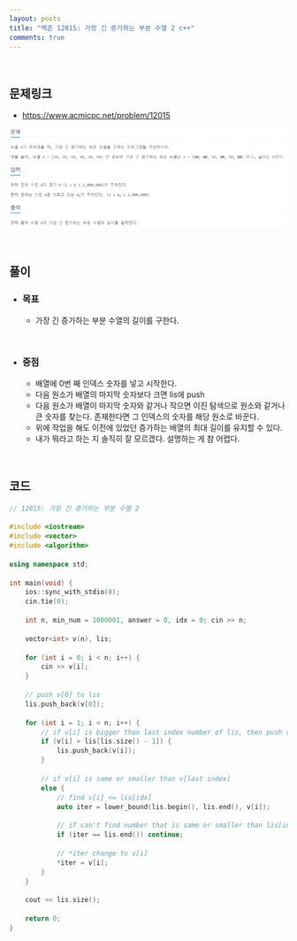 ```yaml
---
layout: posts
title: "백준 12015: 가장 긴 증가하는 부분 수열 2 c++"
comments: true
---
```


<br>

## **문제링크**

* <https://www.acmicpc.net/problem/12015>   

![](https://github.com/ljh37694/ljh37694.github.io/blob/main/_captures/Baekjoon12015.PNG?raw=true)

<br>

## **풀이**
* ### **목표**
  * 가장 긴 증가하는 부분 수열의 길이를 구한다.

<br>

* ### **중점**
  * 배열에 0번 째 인덱스 숫자를 넣고 시작한다.
  * 다음 원소가 배열의 마지막 숫자보다 크면 lis에 push
  * 다음 원소가 배열이 마지막 숫자와 같거나 작으면 이진 탐색으로 원소와 같거나 큰 숫자를 찾는다. 존재한다면 그 인덱스의 숫자를 해당 원소로 바꾼다.
  * 위에 작업을 해도 이전에 있었던 증가하는 배열의 최대 길이를 유지할 수 있다.
  * 내가 뭐라고 하는 지 솔직히 잘 모르겠다. 설명하는 게 참 어렵다.

<br>

## **코드**
``` c++
// 12015: 가장 긴 증가하는 부분 수열 2

#include <iostream>
#include <vector>
#include <algorithm>

using namespace std;

int main(void) {
	ios::sync_with_stdio(0);
	cin.tie(0);

	int n, min_num = 1000001, answer = 0, idx = 0; cin >> n;

	vector<int> v(n), lis;

	for (int i = 0; i < n; i++) {
		cin >> v[i];
	}

	// push v[0] to lis
	lis.push_back(v[0]);

	for (int i = 1; i < n; i++) {
		// if v[i] is bigger than last index number of lis, then push v[i] to lis
		if (v[i] > lis[lis.size() - 1]) {
			lis.push_back(v[i]);
		}

		// if v[i] is same or smaller than v[last index]
		else {
			// find v[i] <= lis[idx]
			auto iter = lower_bound(lis.begin(), lis.end(), v[i]);

			// if can't find number that is same or smaller than lis[idx], continue
			if (iter == lis.end()) continue;

			// *iter change to v[i]
			*iter = v[i];
		}
	}

	cout << lis.size();

	return 0;
}
```